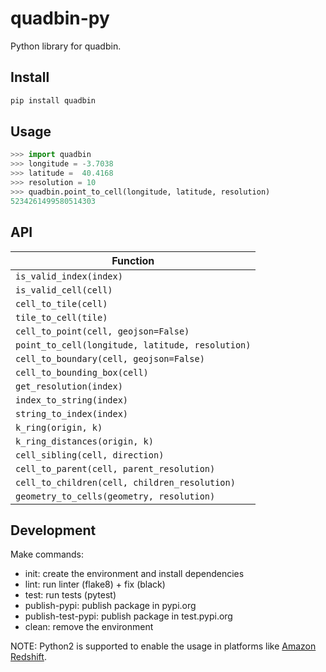 # quadbin-py

Python library for quadbin.

## Install

```bash
pip install quadbin
```

## Usage

```py
>>> import quadbin
>>> longitude = -3.7038
>>> latitude =  40.4168
>>> resolution = 10
>>> quadbin.point_to_cell(longitude, latitude, resolution)
5234261499580514303
```

## API

| Function |
|---|
| `is_valid_index(index)` |
| `is_valid_cell(cell)` |
| `cell_to_tile(cell)` |
| `tile_to_cell(tile)` |
| `cell_to_point(cell, geojson=False)` |
| `point_to_cell(longitude, latitude, resolution)` |
| `cell_to_boundary(cell, geojson=False)` |
| `cell_to_bounding_box(cell)` |
| `get_resolution(index)` |
| `index_to_string(index)` |
| `string_to_index(index)` |
| `k_ring(origin, k)` |
| `k_ring_distances(origin, k)` |
| `cell_sibling(cell, direction)` |
| `cell_to_parent(cell, parent_resolution)` |
| `cell_to_children(cell, children_resolution)` |
| `geometry_to_cells(geometry, resolution)` |

## Development

Make commands:

- init: create the environment and install dependencies
- lint: run linter (flake8) + fix (black)
- test: run tests (pytest)
- publish-pypi: publish package in pypi.org
- publish-test-pypi: publish package in test.pypi.org
- clean: remove the environment

NOTE: Python2 is supported to enable the usage in platforms like [Amazon Redshift](https://aws.amazon.com/redshift/).